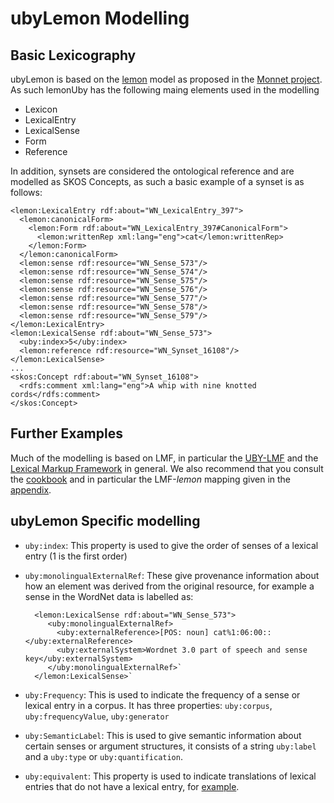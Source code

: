 ubyLemon Modelling
==================

Basic Lexicography
------------------

ubyLemon is based on the [lemon](http://lemon-model.net) model as proposed in
the [Monnet project](http://www.monnet-project.eu/). As such lemonUby has the
following maing elements used in the modelling

* Lexicon
* LexicalEntry
* LexicalSense
* Form
* Reference

In addition, synsets are considered the ontological reference and are modelled
as SKOS Concepts, as such a basic example of a synset is as follows:

    <lemon:LexicalEntry rdf:about="WN_LexicalEntry_397">
      <lemon:canonicalForm>
        <lemon:Form rdf:about="WN_LexicalEntry_397#CanonicalForm">
          <lemon:writtenRep xml:lang="eng">cat</lemon:writtenRep>
        </lemon:Form>
      </lemon:canonicalForm>
      <lemon:sense rdf:resource="WN_Sense_573"/>
      <lemon:sense rdf:resource="WN_Sense_574"/>
      <lemon:sense rdf:resource="WN_Sense_575"/>
      <lemon:sense rdf:resource="WN_Sense_576"/>
      <lemon:sense rdf:resource="WN_Sense_577"/>
      <lemon:sense rdf:resource="WN_Sense_578"/>
      <lemon:sense rdf:resource="WN_Sense_579"/>
    </lemon:LexicalEntry>
    <lemon:LexicalSense rdf:about="WN_Sense_573">
      <uby:index>5</uby:index>
      <lemon:reference rdf:resource="WN_Synset_16108"/>
    </lemon:LexicalSense>
    ...
    <skos:Concept rdf:about="WN_Synset_16108">
      <rdfs:comment xml:lang="eng">A whip with nine knotted cords</rdfs:comment>
    </skos:Concept>


Further Examples
----------------

Much of the modelling is based on LMF, in particular the [UBY-LMF](http://www.ukp.tu-darmstadt.de/data/lexical-resources/uby/uby-lmf/)
and the [Lexical Markup Framework](http://www.lexicalmarkupframework.org) in
general. We also recommend that you consult the [cookbook](/learn/cookbook.php)
and in particular the LMF-_lemon_ mapping given in the
[appendix](/lemon-cookbook/node46.html). 

ubyLemon Specific modelling
---------------------------

* `uby:index`: This property is used to give the order of senses of a lexical
  entry (1 is the first order)
* `uby:monolingualExternalRef`: These give provenance information about how an
  element was derived from the original resource, for example a sense in the
  WordNet data is labelled as:

        <lemon:LexicalSense rdf:about="WN_Sense_573">
           <uby:monolingualExternalRef>
             <uby:externalReference>[POS: noun] cat%1:06:00::</uby:externalReference>
             <uby:externalSystem>Wordnet 3.0 part of speech and sense key</uby:externalSystem>
           </uby:monolingualExternalRef>`
        </lemon:LexicalSense>`

* `uby:Frequency`: This is used to indicate the frequency of a sense or lexical
  entry in a corpus. It has three properties: `uby:corpus`,
  `uby:frequencyValue`, `uby:generator`
* `uby:SemanticLabel`: This is used to give semantic information about certain
  senses or argument structures, it consists of a string `uby:label` and a
  `uby:type` or `uby:quantification`.
* `uby:equivalent`: This property is used to indicate translations of lexical
  entries that do not have a lexical entry, for [example](http://lemon-model.net/lexica/uby/WktEN/WktEN_sense_1).

